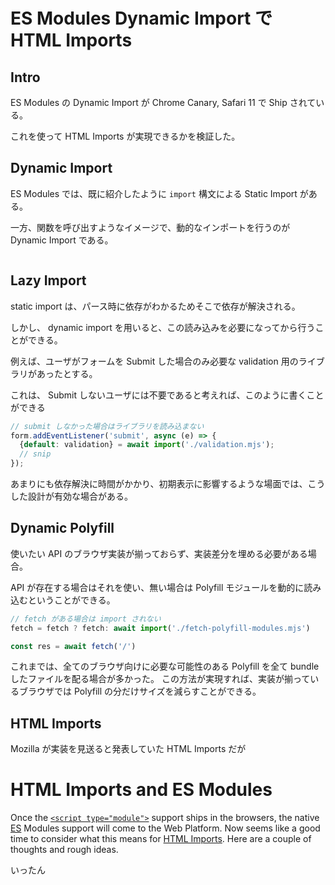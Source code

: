 # ES Modules Dynamic Import で HTML Imports

## Intro

ES Modules の Dynamic Import が Chrome Canary, Safari 11 で Ship されている。

これを使って HTML Imports が実現できるかを検証した。


## Dynamic Import

ES Modules では、既に紹介したように `import` 構文による Static Import がある。

一方、関数を呼び出すようなイメージで、動的なインポートを行うのが Dynamic Import である。


```js
```


## Lazy Import

static import は、パース時に依存がわかるためそこで依存が解決される。

しかし、 dynamic import を用いると、この読み込みを必要になってから行うことができる。

例えば、ユーザがフォームを Submit した場合のみ必要な validation 用のライブラリがあったとする。

これは、 Submit しないユーザには不要であると考えれば、このように書くことができる

```js
// submit しなかった場合はライブラリを読み込まない
form.addEventListener('submit', async (e) => {
  {default: validation} = await import('./validation.mjs');
  // snip
});
```

あまりにも依存解決に時間がかかり、初期表示に影響するような場面では、こうした設計が有効な場合がある。


## Dynamic Polyfill

使いたい API のブラウザ実装が揃っておらず、実装差分を埋める必要がある場合。

API が存在する場合はそれを使い、無い場合は Polyfill モジュールを動的に読み込むということができる。


```js
// fetch がある場合は import されない
fetch = fetch ? fetch: await import('./fetch-polyfill-modules.mjs')

const res = await fetch('/')
```

これまでは、全てのブラウザ向けに必要な可能性のある Polyfill を全て bundle したファイルを配る場合が多かった。
この方法が実現すれば、実装が揃っているブラウザでは Polyfill の分だけサイズを減らすことができる。


## HTML Imports

Mozilla が実装を見送ると発表していた HTML Imports だが




















# HTML Imports and ES Modules

Once the [`<script type="module">`](https://github.com/whatwg/html/pull/443) support ships in the browsers, the native [ES](https://tc39.github.io/ecma262/) Modules support will come to the Web Platform. Now seems like a good time to consider what this means for [HTML Imports](http://w3c.github.io/webcomponents/spec/imports/). Here are a couple of thoughts and rough ideas.

いったん<script type="module">ブラウザでサポート船、ネイティブESモジュールのサポートは、Webプラットフォームに来ます。今は、HTMLのインポートが何を意味するかを考える良い機会に思えます。ここには2つの考えと大まかなアイデアがあります。



## Use Cases

*Package a component.* Web components comprise HTML, script, styles, images and other resources. They can be developed independently and composed in the DOM with custom elements and shadow DOM. For this reason it makes sense to keep the markup, styles, etc. of a component together. Web components should be convenient to pull in. Web components may depend on other components. Because they may also depend on script libraries the method of loading should be harmonized with ES modules. ES modules alone are not sufficient ES modules are not a good vehicle for markup and styles which can be parsed, etc. while streaming from the network.

Components should be efficient to load, however efficient loading is not unique to components. So we consider the idea of keeping a component's related resources together a different problem to Web Packaging, HTTP/2, etc.

## Requirements

* Efficient to load and instantiate. It should be possible to asynchronously process HTML and preload dependent resources. It is OK to assume HTTP/2.
* Mixed resources: HTML, CSS, script inline. Also resources out-of-line.
* HTML markup in the module does not appear in the main document; CSS does not apply in the main document. This is analogous to template. Script should run and have access to the DOM of the module, though, because that's the way to set up web components.
* Integrated with ES module loading: ES modules can depend on HTML modules and vice versa.
* Run script. Script can get access to the components' HTML and CSS.
* Run custom elements. For example, a declarative syntax could be built out of custom elements so you'd want those elements to "run".

## Naive Integration

As currently designed, HTML Imports appear to *Just Work* with ES Modules.

今のデザインなら HMTL imports は ES Modules として動く

In this world, we treat them as two distinct things.
しかし、今は別として扱う。

One is a dependency-aware markup inclusion feature,

一つは依存によらないマークアップの包含機能

the other is a fully-featured language primitive.

ほかは、言語のプリミティブ全機能を使う

Because they are different, they work happily together, complementing each other's strengths (provided we teach each to recognize the other's dependency graph).

２つは違うので、２つはうまく動く。

お互いの強みを補完し合って楽しく一緒に働きます（それぞれが相手の依存グラフを認識するように教えれば）。




For example, you can have both `<link rel=import>` and `<script type=module>` in your main document:

`<link rel=import>` と `<script type=module>` が両方あったとして


```html
<link rel="import" href="foo.html">
...
<script type="module" url="bar.js">
```

and you can use *ES Modules* in the *HTML Imports*:

ES Modules / HTML Imports 両方使える


**in index.html:**
```html
<link rel="import" href="foo.html">
```

**in foo.html:**
```html
<script type="module">
// enjoy all benefits of ES Modules here.
import qux from "bar.js";
...
```

Using *HTML Imports* from *ES Modules* is something that is left to the userland libraries/frameworks to figure out.

ESモジュールからのHTMLインポートを使用することは、ユーザーランドのライブラリ/フレームワークに任せておくことです。

However, the main problem that I see with this approach is that it keeps the two at arm's length from each other.


しかし、私がこのアプローチで見られる主な問題は、2 つの距離を保つことです

Any cool toys and improvements that *ES Modules* bring to the table would have to be separately invented for *HTML Imports*. Bugs in either system will need to be fixed separately. We probably don't want that.

。ESモジュールがテーブルに持っていくクールなおもちゃや改良は、HTML Importのために個別に発明される必要があります。いずれのシステムのバグも個別に修正する必要があります。私たちはおそらくそれを望んでいません。




## HTML Modules

What if we could reimagine HTML Imports on top of ES Modules? Given that the ES spec was designed to accommodate all kinds of scenarios, it looks like it might be fairly straightforward to just rebuild HTML Imports functionality using the ES Modules plumbing.


ESモジュールの上でHTMLのインポートを再構築できたらどうなりますか？ES仕様はすべての種類のシナリオに対応するように設計されているため、ESモジュールを使用してHTMLインポート機能を再構築するだけで簡単です。



The key bit is introducing a concrete [Module Record](https://tc39.github.io/ecma262/#sec-abstract-module-records) subclass, that represents an HTML Import.

鍵は、HTMLインポートを表す抽象 Module Record サブクラスを導入することです。

 This will be a peer to the [Source Text Module Record](https://tc39.github.io/ecma262/#sec-source-text-module-records), which is the only concrete *Module Record* subclass defined in the ES spec.

これは Source Text Module Record のピアになります。これは、ES仕様で定義された唯一の具体的なモジュールレコードサブクラスです。



Let's call this subclass the **HTML Module Record**.

このサブクラスをHTMLモジュールレコードと呼ぶことにしましょう。


There are two ways the *HTML Module Record* could be generated:

HTMLモジュールレコードを生成するには、次の2つの方法があります。


1. From the `<link rel="import" href="[url]">` statement (hey, maybe it's even just a `<script type="module" src="[url]">`!), and
2. From the  ES `import` statement.


The HTML spec will handle generation of both, leaning heavily on the `<script type="module">` [plumbing](https://github.com/whatwg/html/pull/443).

HTML仕様は、両方の生成を処理し、<script type="module"> 配管に大きく傾いています。


It will need to be modified to spit out an *HTML Module Record* for the corresponding `HTMLLinkElement`, following the same "defer-like" semantics as `<script type="module">`. These semantics will need to be adjusted to treat the host HTML document as a module itself: create an *HTML Module Record* for it and list each of these newly created records as `[[RequestedModules]]`.

対応するHTMLモジュールレコードを吐き出すように変更する必要があります。これはHTMLLinkElement、「遅延のような」セマンティクスと同じ<script type="module">です。これらのセマンティクスは、ホストHTMLドキュメントをモジュール自体として扱うために調整する必要があります。HTMLモジュールレコードを作成し、これらの新しく作成されたレコードをそれぞれリストとして表示し[[RequestedModules]]ます。



The *HostResolveImportedModule* method will need to be modified to treat the URLs, ending with `.html` specially (or use content type?). These will also result in creating an *HTML Module Record*.

HostResolveImportedModuleの方法はで終わる、URLを処理するために変更する必要があります.html特別に（またはコンテンツタイプを使うのか？）。これらの結果、HTMLモジュールレコードが作成されます。





The record itself will be created by the *ParseHTMLModule* spec operation, which will invoke the HTML parser and construct the HTML Document for the HTML Module, queueing custom element callbacks accordingly. There's a really hairy question of whether this method would be a clean-slate thing, where all legacy scripts (non-modules) have defer-like semantics and how that interacts with the notion of treating the main document as an HTML Module itself. Or maybe even legacy scripts are prohibited entirely? I will conveniently wave my hands here.

レコード自体は、ParseHTMLModule specオペレーションによって作成されます。これは、HTMLパーサを呼び出して、HTMLモジュールのHTMLドキュメントを構築し、カスタム要素コールバックをそれに応じてキューに入れます。このメソッドが、すべてのレガシースクリプト（非モジュール）が遅延型セマンティクスを持ち、メイン文書をHTMLモジュールとして扱うという考え方とどのように相互作用するのか、というこの方法がクリーンスレートのものであるかどうかという、本当に毛深い疑問があります。あるいは、レガシースクリプトも完全に禁止されていますか？私は便利にここに手を振るだろう。



The *ParseHTMLModule* operation will also populate *HTML Modules Record* field `[[RequestedModules]]`, which is a list of *ModuleSpecifier*s, one for each `<link rel="import" href="[ModuleSpecifier]">` and `<script type="module" src="[ModuleSpecifier]">`.

また、ParseHTMLModule操作では、ModuleSpecifierのリストであるHTML Modules Recordフィールドに[[RequestedModules]]、それぞれと。<link rel="import" href="[ModuleSpecifier]"><script type="module" src="[ModuleSpecifier]">




Sketching it out further, the *HTML Module Record*'s concrete implementations of the *Module Record* methods could look as follows:

それをさらにスケッチすると、HTMLモジュールレコードのモジュールレコードメソッドの具体的な実装は、次のようになります。




* *GetExportedNames* would only return `default`.

GetExportedNamesは返されdefaultます。



* *ResolveExport* will return the HTML Module's document as the `default` export.

ResolveExportは、HTMLモジュールの文書をdefaultエクスポートとして返します。



* *ModuleDeclarationInstantiation* will invoke `ModuleDeclarationInstantiation` on  every member in [[RequestedModules]].

ModuleDeclarationInstantiationはModuleDeclarationInstantiation[[RequestedModules]]内のすべてのメンバーで呼び出されます。




* Per ES spec, `ModuleEvaluation` will invoke the `ModuleEvaluation` on the *RequestedModules*, as well as do something good about those custom element callbacks and legacy scripts that were accumulated when running the *ParseHTMLModule* method.

Per ES仕様でModuleEvaluationはModuleEvaluation、RequestedModulesを呼び出すだけでなく、ParseHTMLModuleメソッドの実行時に蓄積されたカスタム要素のコールバックやレガシースクリプトについても何か良いことをします。







## Rousing Call to Action?

Despite the extreme sketchiness of this, er... sketch, I hope it makes sense (at least to readers familiar with the [ES spec](https://tc39.github.io/ecma262/)) that this approach effectively replaces **all** of the HTML Imports machinery with straight-up ES Modules plumbing and leaves only a handful of HTML-specific bits, integrated harmoniously the way ES Modules gods intended. If we're total overachievers, these bits could potentially be the same bits that power `<script type="module">` in the main document, but that's not strictly a requirement.

The devil is, as usual, in the details. I alluded to this in the few questions, sprinkled through the sketch, but there are definitely more problems to solve.

For example, HTML Imports today use incremental dependency evaluation that enables better parallelization of imports in realistic network conditions. Switching to the ES Modules would mean giving up on that. Granted, ES modules should do this [anyway](https://github.com/whatwg/loader/issues/85).

Similarly, HTML Modules would need to figure out whether to even care about the "legacy scripts". That would mean a breaking change as compared to the current implementation.

However, I am optimistic. Getting everyone together into the same boat means that we are lining up to solve a much more overlapping set of problems and challenges, and I can't help but hope that this means we will get a better product in the hands of developers, sooner.

このアプローチが、すべてのHTML Imports機械をまっすぐに伸びているESモジュールの配管と葉だけに置き換えることは意味があると思います（少なくともES仕様に精通している読者には）いくつかのHTML固有のビットは、ESモジュールの神の意図と調和しています。もし私たちが超過しているとすれば、これらのビットはメイン文書のパワーと同じビットである可能性がありますが、これは厳密な要件ではありません。<script type="module">

悪魔は、いつものように詳細にあります。私はスケッチを振りかざしたいくつかの質問でこれを暗示しましたが、解決すべき問題は間違いありません。

たとえば、今日のHTMLインポートでは、現実的なネットワーク条件でのインポートのより良い並列化を可能にするインクリメンタルな依存性評価が使用されています。ESモジュールに切り替えることは、それをあきらめることです。確かに、ESモジュールはこれをとにかく行うべきです。

同様に、HTMLモジュールは、「レガシースクリプト」を気にするかどうかを判断する必要があります。これは現在の実装と比較して大きな変化を意味します。

しかし、私は楽観的です。みんなを同じボートにまとめるということは、もっと重複している問題や課題を解決するために並んでいることを意味します。私たちがより早くより良い製品を開発者に提供できることを願っています。
